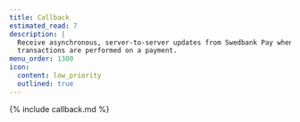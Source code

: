 ```yaml
---
title: Callback
estimated_read: 7
description: |
  Receive asynchronous, server-to-server updates from Swedbank Pay when
  transactions are performed on a payment.
menu_order: 1300
icon:
  content: low_priority
  outlined: true
---
```


{% include callback.md %}
